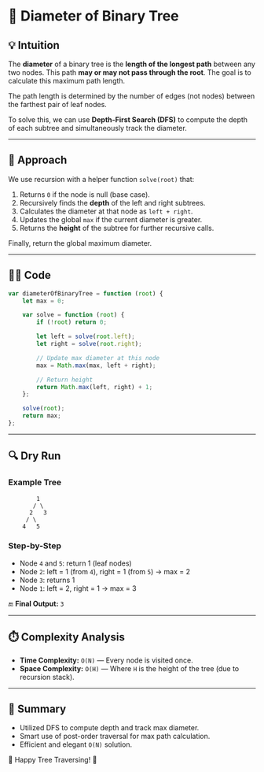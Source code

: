# 🌲 Diameter of Binary Tree

## 💡 Intuition
The **diameter** of a binary tree is the **length of the longest path** between any two nodes. This path **may or may not pass through the root**. The goal is to calculate this maximum path length.

The path length is determined by the number of edges (not nodes) between the farthest pair of leaf nodes.

To solve this, we can use **Depth-First Search (DFS)** to compute the depth of each subtree and simultaneously track the diameter.

---

## 🚀 Approach
We use recursion with a helper function `solve(root)` that:
1. Returns `0` if the node is null (base case).
2. Recursively finds the **depth** of the left and right subtrees.
3. Calculates the diameter at that node as `left + right`.
4. Updates the global `max` if the current diameter is greater.
5. Returns the **height** of the subtree for further recursive calls.

Finally, return the global maximum diameter.

---

## 🧑‍💻 Code
```javascript
var diameterOfBinaryTree = function (root) {
    let max = 0;

    var solve = function (root) {
        if (!root) return 0;

        let left = solve(root.left);
        let right = solve(root.right);

        // Update max diameter at this node
        max = Math.max(max, left + right);

        // Return height
        return Math.max(left, right) + 1;
    };

    solve(root);
    return max;
};
```

---

## 🔍 Dry Run
### Example Tree
```
        1
       / \
      2   3
     / \
    4   5
```
### Step-by-Step
- Node `4` and `5`: return 1 (leaf nodes)
- Node `2`: left = 1 (from `4`), right = 1 (from `5`) → max = 2
- Node `3`: returns 1
- Node `1`: left = 2, right = 1 → max = 3

🔚 **Final Output:** `3`

---

## ⏱️ Complexity Analysis
- **Time Complexity:** `O(N)` — Every node is visited once.
- **Space Complexity:** `O(H)` — Where `H` is the height of the tree (due to recursion stack).

---

## 🎯 Summary
- Utilized DFS to compute depth and track max diameter.
- Smart use of post-order traversal for max path calculation.
- Efficient and elegant `O(N)` solution.

🌳 Happy Tree Traversing! 🌟

